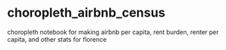 # choropleth_airbnb_census
choropleth notebook for making airbnb per capita, rent burden, renter per capita, and other stats for florence 
